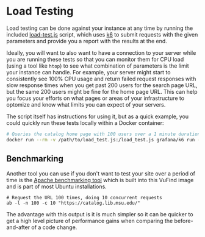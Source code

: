 # Load Testing

Load testing can be done against your instance at any time by running the included
[load-test.js](https://github.com/MSU-Libraries/catalog/tree/main/vufind/tests/load_test.js)
script, which uses [k6](https://k6.io/docs/) to submit requests with the given parameters
and provide you a report with the results at the end.

Ideally, you will want to also want to have a connection to your server while you are running
these tests so that you can monitor them for CPU load (using a tool like `htop`) to see what
combination of parameters is the limit your instance can handle. For example, your server
might start to consistently see 100% CPU usage and return failed request responses with slow
response times when you get past 200 users for the search page URL, but the same 200 users
might be fine for the home page URL. This can help you focus your efforts on what pages or
areas of your infrastructure to optomize and know what limits you can expect of your servers.

The script itself has instructions for using it, but as a quick example, you could quickly
run these tests locally within a Docker container:

```bash
# Queries the catalog home page with 100 users over a 1 minute duration
docker run --rm -v /path/to/load_test.js:/load_test.js grafana/k6 run -u 100 -d 1m /load_test.js --env URL="https://catalog.lib.msu.edu"
```

## Benchmarking
Another tool you can use if you don't want to test your site over a period of time is the
[Apache benchmarking tool](https://httpd.apache.org/docs/2.4/programs/ab.html) which is built into
this VuFind image and is part of most Ubuntu installations.

```
# Request the URL 100 times, doing 10 concurrent requests
ab -l -n 100 -c 10 "https://catalog.lib.msu.edu/"
```

The advantage with this output is it is much simpler so it can be quicker to get a high level picture of
performance gains when comparing the before-and-after of a code change.
